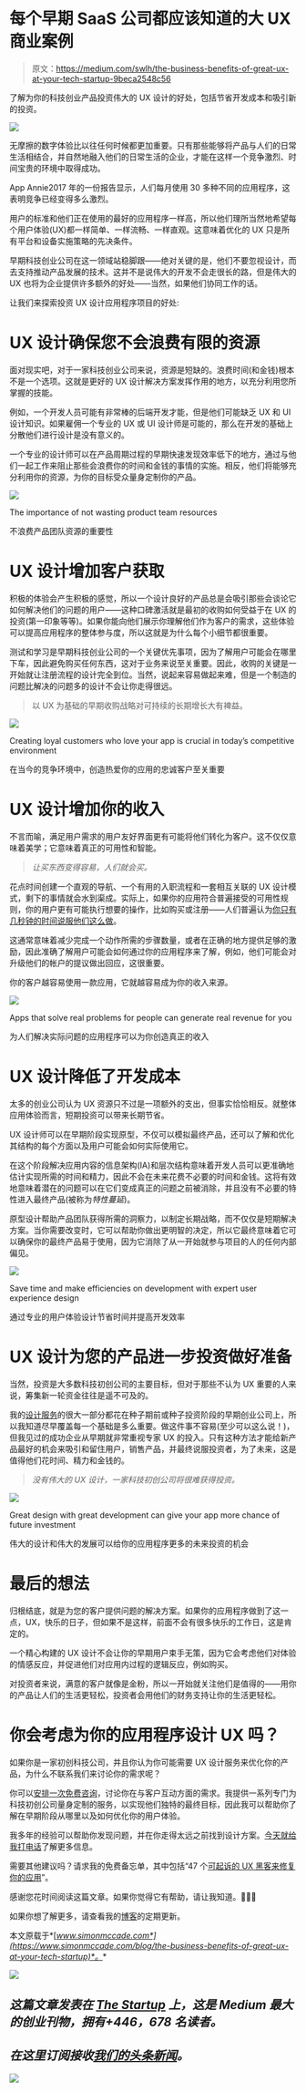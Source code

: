 # 每个早期 SaaS 公司都应该知道的大 UX 商业案例

> 原文：<https://medium.com/swlh/the-business-benefits-of-great-ux-at-your-tech-startup-9beca2548c56>

了解为你的科技创业产品投资伟大的 UX 设计的好处，包括节省开发成本和吸引新的投资。

![](img/e9cb2382ef48e6d36334a75fcf0027d2.png)

无摩擦的数字体验比以往任何时候都更加重要。只有那些能够将产品与人们的日常生活相结合，并自然地融入他们的日常生活的企业，才能在这样一个竞争激烈、时间宝贵的环境中取得成功。

App Annie2017 年的一份报告显示，人们每月使用 30 多种不同的应用程序，这表明竞争已经变得多么激烈。

用户的标准和他们正在使用的最好的应用程序一样高，所以他们理所当然地希望每个用户体验(UX)都一样简单、一样流畅、一样直观。这意味着优化的 UX 只是所有平台和设备实施策略的先决条件。

早期科技创业公司在这一领域站稳脚跟——绝对关键的是，他们不要忽视设计，而去支持推动产品发展的技术。这并不是说伟大的开发不会走很长的路，但是伟大的 UX 也将为企业提供许多额外的好处——当然，如果他们协同工作的话。

让我们来探索投资 UX 设计应用程序项目的好处:

# UX 设计确保您不会浪费有限的资源

面对现实吧，对于一家科技创业公司来说，资源是短缺的。浪费时间(和金钱)根本不是一个选项。这就是更好的 UX 设计解决方案发挥作用的地方，以充分利用您所掌握的技能。

例如，一个开发人员可能有非常棒的后端开发才能，但是他们可能缺乏 UX 和 UI 设计知识。如果雇佣一个专业的 UX 或 UI 设计师是可能的，那么在开发的基础上分散他们进行设计是没有意义的。

一个专业的设计师可以在产品周期过程的早期快速发现效率低下的地方，通过与他们一起工作来阻止那些会浪费你的时间和金钱的事情的实施。相反，他们将能够充分利用你的资源，为你的目标受众量身定制你的产品。

![](img/d6018395fbdd0b87a28560f73c5e02d4.png)

The importance of not wasting product team resources

不浪费产品团队资源的重要性

# UX 设计增加客户获取

积极的体验会产生积极的感觉，所以一个设计良好的产品总是会吸引那些会谈论它如何解决他们的问题的用户——这种口碑激活就是最初的收购如何受益于在 UX 的投资(第一印象等等)。如果你能向他们展示你理解他们作为客户的需求，这些体验可以提高应用程序的整体参与度，所以这就是为什么每个小细节都很重要。

测试和学习是早期科技创业公司的一个关键优先事项，因为了解用户可能会在哪里下车，因此避免购买任何东西，这对于业务来说至关重要。因此，收购的关键是一开始就让注册流程的设计完全到位。当然，说起来容易做起来难，但是一个制造的问题比解决的问题多的设计不会让你走得很远。

> 以 UX 为基础的早期收购战略对可持续的长期增长大有裨益。

![](img/458f646684669356e2a0685ccd6b1ac3.png)

Creating loyal customers who love your app is crucial in today’s competitive environment

在当今的竞争环境中，创造热爱你的应用的忠诚客户至关重要

# UX 设计增加你的收入

不言而喻，满足用户需求的用户友好界面更有可能将他们转化为客户。这不仅仅意味着美学；它意味着真正的可用性和智能。

> *让买东西变得容易，人们就会买。*

花点时间创建一个直观的导航、一个有用的入职流程和一套相互关联的 UX 设计模式，剩下的事情就会水到渠成。实际上，如果你的应用符合普遍接受的可用性规则，你的用户更有可能执行想要的操作，比如购买或注册——人们普遍认为[你只有几秒钟的时间说服他们这么做](https://www.forbes.com/sites/forbesagencycouncil/2017/03/23/the-bottom-line-why-good-ux-design-means-better-business/#424d4f7d2396)。

这通常意味着减少完成一个动作所需的步骤数量，或者在正确的地方提供足够的激励，因此准确了解用户可能会如何通过你的应用程序来了解，例如，他们可能会对升级他们的帐户的提议做出回应，这很重要。

你的客户越容易使用一款应用，它就越容易成为你的收入来源。

![](img/0c0cee65224b3dd2cd0494b8a50ba440.png)

Apps that solve real problems for people can generate real revenue for you

为人们解决实际问题的应用程序可以为你创造真正的收入

# UX 设计降低了开发成本

太多的创业公司认为 UX 资源只不过是一项额外的支出，但事实恰恰相反。就整体应用体验而言，短期投资可以带来长期节省。

UX 设计师可以在早期阶段实现原型，不仅可以模拟最终产品，还可以了解和优化其结构的每个方面以及用户可能会如何实际使用它。

在这个阶段解决应用内容的信息架构(IA)和层次结构意味着开发人员可以更准确地估计实现所需的时间和精力，因此不会在未来花费不必要的时间和金钱。这将有效地意味着潜在的问题可以在它们变成真正的问题之前被消除，并且没有不必要的特性进入最终产品(被称为*特性蔓延*)。

原型设计帮助产品团队获得所需的洞察力，以制定长期战略，而不仅仅是短期解决方案。当你需要改变时，它可以帮助你做出更明智的决定，所以它最终意味着它可以确保你的最终产品易于使用，因为它消除了从一开始就参与项目的人的任何内部偏见。

![](img/57f9949d0e675cb79ed3ecb55948422e.png)

Save time and make efficiencies on development with expert user experience design

通过专业的用户体验设计节省时间并提高开发效率

# UX 设计为您的产品进一步投资做好准备

当然，投资是大多数科技初创公司的主要目标，但对于那些不认为 UX 重要的人来说，筹集新一轮资金往往是遥不可及的。

我的[设计服务](https://www.simonmccade.com/services)的很大一部分都花在种子期前或种子投资阶段的早期创业公司上，所以我知道尽早覆盖每一个基础是多么重要。做这件事不容易(至少可以这么说！)，但我见过的成功企业从早期就非常重视专家 UX 的投入。只有这种方法才能给新产品最好的机会来吸引和留住用户，销售产品，并最终说服投资者，为了未来，这是值得他们花时间、精力和金钱的。

> *没有伟大的 UX 设计，一家科技初创公司将很难获得投资。*

![](img/edee9ab99c80b3349f8ab35b3dff5239.png)

Great design with great development can give your app more chance of future investment

伟大的设计和伟大的发展可以给你的应用程序更多的未来投资的机会

# 最后的想法

归根结底，就是为您的客户提供问题的解决方案。如果你的应用程序做到了这一点，UX，快乐的日子，但如果不是这样，前面不会有很多快乐的工作日，这是肯定的。

一个精心构建的 UX 设计不会让你的早期用户束手无策，因为它会考虑他们对体验的情感反应，并促进他们对应用内过程的逻辑反应，例如购买。

对投资者来说，满意的客户就像是金粉，所以一开始就关注他们是值得的——用你的产品让人们的生活更轻松，投资者会用他们的财务支持让你的生活更轻松。

# 你会考虑为你的应用程序设计 UX 吗？

如果你是一家初创科技公司，并且你认为你可能需要 UX 设计服务来优化你的产品，为什么不联系我们来讨论你的需求呢？

你可以[安排一次免费咨询](https://www.simonmccade.com/contact)，讨论你在与客户互动方面的需求。我提供一系列专门为科技初创公司量身定制的服务，以实现他们独特的最终目标，因此我可以帮助你了解在早期阶段从哪里以及如何优化你的用户体验。

我多年的经验可以帮助你发现问题，并在你走得太远之前找到设计方案。[今天就给我打电话](https://www.simonmccade.com/contact)了解更多信息。

需要其他建议吗？请求我的免费备忘单，其中包括“47 个[可起诉的 UX 黑客来修复你的应用](https://www.simonmccade.com/ux-hacks-to-fix-your-app)”。

感谢您花时间阅读这篇文章。如果你觉得它有帮助，请让我知道。👏👏👏

如果你想了解更多，请查看我的[博客](http://www.simonmccade.com/blog)的定期更新。

本文原载于*[*www.simonmccade.com*](https://www.simonmccade.com/blog/the-business-benefits-of-great-ux-at-your-tech-startup)*。**

*[![](img/308a8d84fb9b2fab43d66c117fcc4bb4.png)](https://medium.com/swlh)*

## *这篇文章发表在 [The Startup](https://medium.com/swlh) 上，这是 Medium 最大的创业刊物，拥有+446，678 名读者。*

## *在这里订阅接收[我们的头条新闻](https://growthsupply.com/the-startup-newsletter/)。*

*[![](img/b0164736ea17a63403e660de5dedf91a.png)](https://medium.com/swlh)*